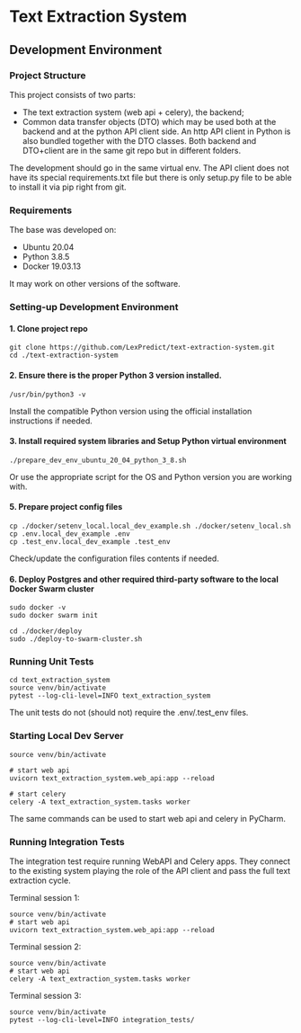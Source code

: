 # Text Extraction System

## Development Environment
### Project Structure

This project consists of two parts:
 - The text extraction system (web api + celery), the backend;
 - Common data transfer objects (DTO) which may be used both at the backend and at the python API client side.
An http API client in Python is also bundled together with the DTO classes.
Both backend and DTO+client are in the same git repo but in different folders.

The development should go in the same virtual env. The API client does not have its special requirements.txt file 
but there is only setup.py file to be able to install it via pip right from git.

### Requirements
The base was developed on:
- Ubuntu 20.04
- Python 3.8.5
- Docker 19.03.13

It may work on other versions of the software.

### Setting-up Development Environment

#### 1. Clone project repo
```
git clone https://github.com/LexPredict/text-extraction-system.git
cd ./text-extraction-system
``` 
#### 2. Ensure there is the proper Python 3 version installed.
```
/usr/bin/python3 -v
```
Install the compatible Python version using the official installation instructions if needed.
#### 3. Install required system libraries and Setup Python virtual environment
```
./prepare_dev_env_ubuntu_20_04_python_3_8.sh
```
Or use the appropriate script for the OS and Python version you are working with. 
#### 5. Prepare project config files
```
cp ./docker/setenv_local.local_dev_example.sh ./docker/setenv_local.sh
cp .env.local_dev_example .env
cp .test_env.local_dev_example .test_env
```
Check/update the configuration files contents if needed.
#### 6. Deploy Postgres and other required third-party software to the local Docker Swarm cluster
```
sudo docker -v
sudo docker swarm init

cd ./docker/deploy
sudo ./deploy-to-swarm-cluster.sh
``` 

### Running Unit Tests
```
cd text_extraction_system
source venv/bin/activate
pytest --log-cli-level=INFO text_extraction_system
```
The unit tests do not (should not) require the .env/.test_env files.
### Starting Local Dev Server
```
source venv/bin/activate

# start web api
uvicorn text_extraction_system.web_api:app --reload

# start celery
celery -A text_extraction_system.tasks worker
```
The same commands can be used to start web api and celery in PyCharm.

### Running Integration Tests
The integration test require running WebAPI and Celery apps.
They connect to the existing system playing the role of the API client and pass the full text extraction cycle.

Terminal session 1:
```
source venv/bin/activate
# start web api
uvicorn text_extraction_system.web_api:app --reload
```
Terminal session 2:
```
source venv/bin/activate
# start web api
celery -A text_extraction_system.tasks worker
```
Terminal session 3:
```
source venv/bin/activate
pytest --log-cli-level=INFO integration_tests/
```
